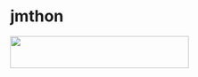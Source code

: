 # jmthon

<p align="left"><a href="https://heroku.com/deploy?template=https://github.com/m086342m12/mus1"> <img src="https://img.shields.io/badge/Deploy%20To%20Heroku-purple?style=for-the-badge&logo=heroku" width="320" height="58.45"/></a></p>
